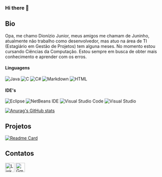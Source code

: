 ### Hi there 👋

## Bio

Opa, me chamo Dionízio Junior, meus amigos me chamam de Juninho, atualmente não trabalho como desenvolvedor, mas atuo na área de TI (Estagiário em Gestão de Projetos) tem alguna meses. No momento estou cursando Ciências da Computação. Estou sempre em busca de obter mais conhecimento e aprender com os erros.

#### Linguagens

![Java](https://img.shields.io/badge/java-%23ED8B00.svg?style=for-the-badge&logo=java&logoColor=white)
![C](https://img.shields.io/badge/C-00599C?style=for-the-badge&logo=c&logoColor=white)
![C#](https://img.shields.io/badge/C%23-239120?style=for-the-badge&logo=c-sharp&logoColor=white)
![Markdown](https://img.shields.io/badge/Markdown-000000?style=for-the-badge&logo=markdown&logoColor=white)
![HTML](https://img.shields.io/badge/HTML5-E34F26?style=for-the-badge&logo=html5&logoColor=white)

#### IDE's

![Eclipse](https://img.shields.io/badge/Eclipse-FE7A16.svg?style=for-the-badge&logo=Eclipse&logoColor=white)
![NetBeans IDE](https://img.shields.io/badge/NetBeansIDE-1B6AC6.svg?style=for-the-badge&logo=apache-netbeans-ide&logoColor=white)
![Visual Studio Code](https://img.shields.io/badge/Visual%20Studio%20Code-0078d7.svg?style=for-the-badge&logo=visual-studio-code&logoColor=white)
![Visual Studio](https://img.shields.io/badge/Visual%20Studio-5C2D91.svg?style=for-the-badge&logo=visual-studio&logoColor=white)

[![Anurag's GitHub stats](https://github-readme-stats.vercel.app/api?username=Juninho000&theme=dark)](https://github.com/Juninho000/github-readme-stats)

## Projetos

[![Readme Card](https://github-readme-stats.vercel.app/api/pin/?username=Juninho000&repo=juninho.github.io&theme=dark)](https://github.com/Juninho000/juninho.github.io)

## Contatos

[<img src='https://img.shields.io/badge/LinkedIn-0077B5?style=for-the-badge&logo=linkedin&logoColor=white' alt='Linkedin' height='30'>](https://www.linkedin.com/in/dionizio-junior-7b5200241/)
[<img src='https://img.shields.io/badge/Gmail-D14836?style=for-the-badge&logo=gmail&logoColor=white' alt='Gmail' height='30'>](https://mail.google.com/mail/u/1/?ogbl#inbox?compose=CllgCKCBkmltPmPSSkGSKVgZcPrcfQbftCNZpCbhdHmwLcCrncKJmqbjMtskczRwDNndpGGBxvV)

